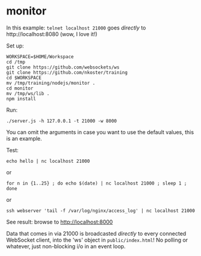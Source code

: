 # monitor

In this example: `telnet localhost 21000` goes _directly_ to http://localhost:8080 (wow, I love it!)

Set up:

    WORKSPACE=$HOME/Workspace
    cd /tmp
    git clone https://github.com/websockets/ws
    git clone https://github.com/nkoster/training
    cd $WORKSPACE
    mv /tmp/training/nodejs/monitor .
    cd monitor
    mv /tmp/ws/lib .
    npm install

Run:

    ./server.js -h 127.0.0.1 -t 21000 -w 8000

You can omit the arguments in case you want to use the default values, this is an example.

Test:

    echo hello | nc localhost 21000

or

    for n in {1..25} ; do echo $(date) | nc localhost 21000 ; sleep 1 ; done

or

    ssh webserver 'tail -f /var/log/nginx/access_log' | nc localhost 21000

See result: browse to [http://localhost:8000](http://localhost:8000)

Data that comes in via 21000 is broadcasted _directly_ to every connected WebSocket client, into the 'ws' object in  `public/index.html`! No polling or whatever, just non-blocking i/o in an event loop.
